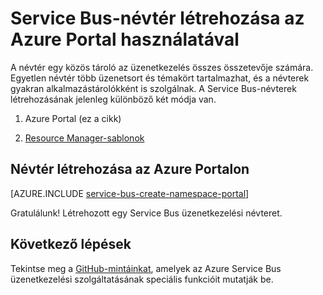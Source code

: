 <properties
    pageTitle="Service Bus-névtér létrehozása az Azure Portal használatával | Microsoft Azure"
    description="A Service Bus használatának megkezdéséhez szükség van egy névtérre. Az alábbiakban leírtak szerint hozhat létre egyet az Azure Portal használatával."
    services="service-bus"
    documentationCenter=".net"
    authors="jtaubensee"
    manager="timlt"
    editor=""/>

<tags
    ms.service="service-bus"
    ms.devlang="tbd"
    ms.topic="get-started-article"
    ms.tgt_pltfrm="dotnet"
    ms.workload="na"
    ms.date="08/22/2016"
    ms.author="jotaub"/>


# <a name="create-a-service-bus-namespace-using-the-azure-portal"></a>Service Bus-névtér létrehozása az Azure Portal használatával

A névtér egy közös tároló az üzenetkezelés összes összetevője számára. Egyetlen névtér több üzenetsort és témakört tartalmazhat, és a névterek gyakran alkalmazástárolókként is szolgálnak. A Service Bus-névterek létrehozásának jelenleg különböző két módja van.

1.  Azure Portal (ez a cikk)

2.  [Resource Manager-sablonok][create-namespace-using-arm]

## <a name="create-a-namespace-in-the-azure-portal"></a>Névtér létrehozása az Azure Portalon

[AZURE.INCLUDE [service-bus-create-namespace-portal](../../includes/service-bus-create-namespace-portal.md)]

Gratulálunk! Létrehozott egy Service Bus üzenetkezelési névteret.

## <a name="next-steps"></a>Következő lépések

Tekintse meg a [GitHub-mintáinkat][github-samples], amelyek az Azure Service Bus üzenetkezelési szolgáltatásának speciális funkcióit mutatják be.

[create-namespace-using-arm]: service-bus-resource-manager-overview.md
[github-samples]: https://github.com/Azure-Samples/azure-servicebus-messaging-samples


<!--HONumber=Oct16_HO3-->


